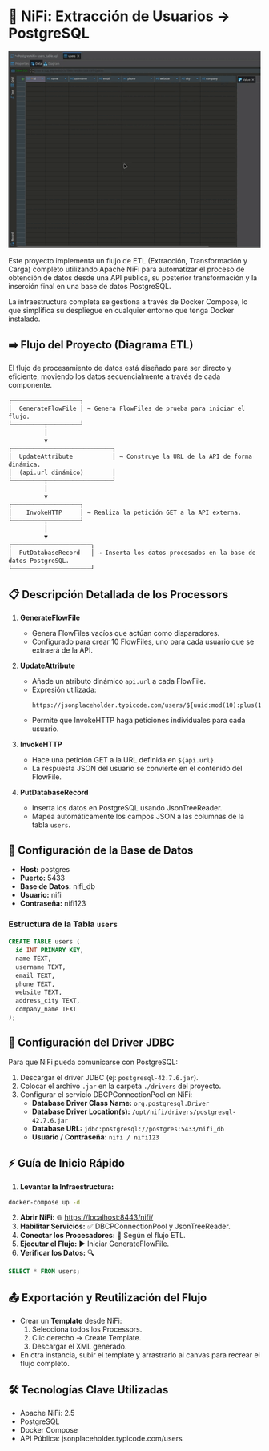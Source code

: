 # 🚀 NiFi: Extracción de Usuarios → PostgreSQL

<p align="center">
  <img src="Kazam_screencast_00000.gif" alt="Demostración del Flujo NiFi" />
</p>

Este proyecto implementa un flujo de ETL (Extracción, Transformación y Carga) completo utilizando Apache NiFi para automatizar el proceso de obtención de datos desde una API pública, su posterior transformación y la inserción final en una base de datos PostgreSQL.

La infraestructura completa se gestiona a través de Docker Compose, lo que simplifica su despliegue en cualquier entorno que tenga Docker instalado.

## ➡️ Flujo del Proyecto (Diagrama ETL)
El flujo de procesamiento de datos está diseñado para ser directo y eficiente, moviendo los datos secuencialmente a través de cada componente.

```
┌───────────────────┐
│  GenerateFlowFile │ → Genera FlowFiles de prueba para iniciar el flujo.
└─────────┬─────────┘
          │
          ▼
┌────────────────────────────┐
│  UpdateAttribute           │ → Construye la URL de la API de forma dinámica.
│  (api.url dinámico)        │
└─────────┬──────────────────┘
          │
          ▼
┌───────────────────┐
│    InvokeHTTP     │ → Realiza la petición GET a la API externa.
└─────────┬─────────┘
          │
          ▼
┌──────────────────────┐
│  PutDatabaseRecord   │ → Inserta los datos procesados en la base de datos PostgreSQL.
└──────────────────────┘
```

## 📋 Descripción Detallada de los Processors

1. **GenerateFlowFile**
   - Genera FlowFiles vacíos que actúan como disparadores.
   - Configurado para crear 10 FlowFiles, uno para cada usuario que se extraerá de la API.

2. **UpdateAttribute**
   - Añade un atributo dinámico `api.url` a cada FlowFile.
   - Expresión utilizada: 
     ```text
     https://jsonplaceholder.typicode.com/users/${uuid:mod(10):plus(1)}
     ```
   - Permite que InvokeHTTP haga peticiones individuales para cada usuario.

3. **InvokeHTTP**
   - Hace una petición GET a la URL definida en `${api.url}`.
   - La respuesta JSON del usuario se convierte en el contenido del FlowFile.

4. **PutDatabaseRecord**
   - Inserta los datos en PostgreSQL usando JsonTreeReader.
   - Mapea automáticamente los campos JSON a las columnas de la tabla `users`.

## 💾 Configuración de la Base de Datos

- **Host:** postgres
- **Puerto:** 5433
- **Base de Datos:** nifi_db
- **Usuario:** nifi
- **Contraseña:** nifi123

### Estructura de la Tabla `users`
```sql
CREATE TABLE users (
  id INT PRIMARY KEY,
  name TEXT,
  username TEXT,
  email TEXT,
  phone TEXT,
  website TEXT,
  address_city TEXT,
  company_name TEXT
);
```

## 🔌 Configuración del Driver JDBC

Para que NiFi pueda comunicarse con PostgreSQL:

1. Descargar el driver JDBC (ej: `postgresql-42.7.6.jar`).
2. Colocar el archivo `.jar` en la carpeta `./drivers` del proyecto.
3. Configurar el servicio DBCPConnectionPool en NiFi:
   - **Database Driver Class Name:** `org.postgresql.Driver`
   - **Database Driver Location(s):** `/opt/nifi/drivers/postgresql-42.7.6.jar`
   - **Database URL:** `jdbc:postgresql://postgres:5433/nifi_db`
   - **Usuario / Contraseña:** `nifi / nifi123`

## ⚡ Guía de Inicio Rápido

1. **Levantar la Infraestructura:**
```bash
docker-compose up -d
```
2. **Abrir NiFi:** 🌐 [https://localhost:8443/nifi/](https://localhost:8443/nifi/)
3. **Habilitar Servicios:** ✅ DBCPConnectionPool y JsonTreeReader.
4. **Conectar los Procesadores:** 🔗 Según el flujo ETL.
5. **Ejecutar el Flujo:** ▶️ Iniciar GenerateFlowFile.
6. **Verificar los Datos:** 🔍
```sql
SELECT * FROM users;
```

## 📤 Exportación y Reutilización del Flujo

- Crear un **Template** desde NiFi:
  1. Selecciona todos los Processors.
  2. Clic derecho → Create Template.
  3. Descargar el XML generado.
- En otra instancia, subir el template y arrastrarlo al canvas para recrear el flujo completo.

## 🛠️ Tecnologías Clave Utilizadas
- Apache NiFi: 2.5
- PostgreSQL
- Docker Compose
- API Pública: jsonplaceholder.typicode.com/users
